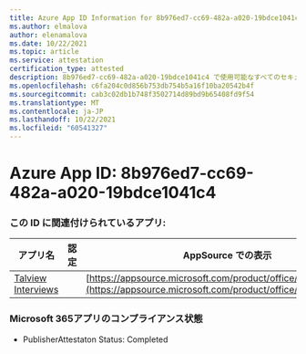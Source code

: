 ```yaml
---
title: Azure App ID Information for 8b976ed7-cc69-482a-a020-19bdce1041c4
ms.author: elmalova
author: elenamalova
ms.date: 10/22/2021
ms.topic: article
ms.service: attestation
certification_type: attested
description: 8b976ed7-cc69-482a-a020-19bdce1041c4 で使用可能なすべてのセキュリティおよびコンプライアンス情報。
ms.openlocfilehash: c6fa204c0d856b753db754b5a16f10ba20542b4f
ms.sourcegitcommit: cab3c02db1b748f3502714d89bd9b65408fd9f54
ms.translationtype: MT
ms.contentlocale: ja-JP
ms.lasthandoff: 10/22/2021
ms.locfileid: "60541327"
---
```

# <a name="azure-app-id-8b976ed7-cc69-482a-a020-19bdce1041c4"></a>Azure App ID: 8b976ed7-cc69-482a-a020-19bdce1041c4


### <a name="apps-associated-with-this-id"></a>この ID に関連付けられているアプリ:
| **アプリ名** | **認定** | **AppSource での表示** |
|--------------|---------------|-----------------------|
| [Talview Interviews](https://docs.microsoft.com/microsoft-365-app-certification/forward/WA200002437) |  | [https://appsource.microsoft.com/product/office/WA200002437](https://appsource.microsoft.com/product/office/WA200002437) |

### <a name="microsoft-365-app-compliance-status"></a>Microsoft 365アプリのコンプライアンス状態
- PublisherAttestaton Status: Completed
